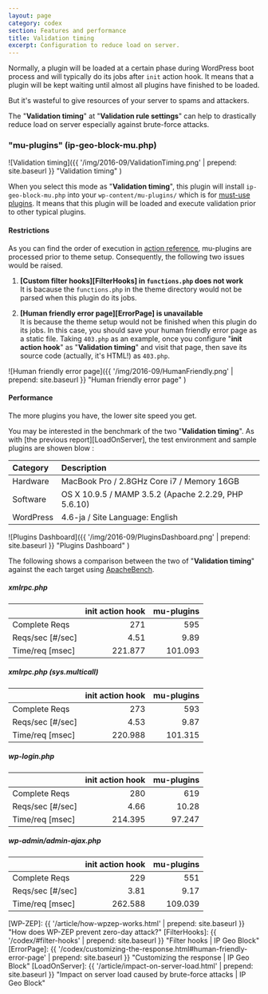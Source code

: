 ```yaml
---
layout: page
category: codex
section: Features and performance
title: Validation timing
excerpt: Configuration to reduce load on server.
---
```


Normally, a plugin will be loaded at a certain phase during WordPress boot 
process and will typically do its jobs after `init` action hook. It means 
that a plugin will be kept waiting until almost all plugins have finished to 
be loaded.

But it's wasteful to give resources of your server to spams and attackers.

The "**Validation timing**" at "**Validation rule settings**" can help to 
drastically reduce load on server especially against brute-force attacks.

<!--more-->

### "mu-plugins" (ip-geo-block-mu.php) ###

![Validation timing]({{ '/img/2016-09/ValidationTiming.png' | prepend: site.baseurl }}
 "Validation timing"
)

When you select this mode as "**Validation timing**", this plugin will install 
`ip-geo-block-mu.php` into your `wp-content/mu-plugins/` which is for 
[must-use plugins][MU-plugins]. It means that this plugin will be loaded and 
execute validation prior to other typical plugins.

#### Restrictions ####

As you can find the order of execution in [action reference][ActionHook], 
mu-plugins are processed prior to theme setup. Consequently, the following 
two issues would be raised.

1. **[Custom filter hooks][FilterHooks] in `functions.php` does not work**  
   It is bacause the `functions.php` in the theme directory would not be parsed
   when this plugin do its jobs.

2. **[Human friendly error page][ErrorPage] is unavailable**  
   It is because the theme setup would not be finished when this plugin do its 
   jobs. In this case, you should save your human friendly error page as a 
   static file. Taking `403.php` as an example, once you configure 
   "**init action hook**" as "**Validation timing**" and visit that page, then 
   save its source code (actually, it's HTML!) as `403.php`.

![Human friendly error page]({{ '/img/2016-09/HumanFriendly.png' | prepend: site.baseurl }}
 "Human friendly error page"
)

#### Performance ####

The more plugins you have, the lower site speed you get.

You may be interested in the benchmark of the two "**Validation timing**".
As with [the previous report][LoadOnServer], the test environment and sample 
plugins are showen blow :

| Category  | Description                                          |
|:----------|:-----------------------------------------------------|
| Hardware  | MacBook Pro / 2.8GHz Core i7 / Memory 16GB           |
| Software  | OS X 10.9.5 / MAMP 3.5.2 (Apache 2.2.29, PHP 5.6.10) |
| WordPress | 4.6-ja / Site Language: English                      |

![Plugins Dashboard]({{ '/img/2016-09/PluginsDashboard.png' | prepend: site.baseurl }}
 "Plugins Dashboard"
)

The following shows a comparison between the two of "**Validation timing**" 
against the each target using [ApacheBench].

##### xmlrpc.php #####

|                   | init action hook | mu-plugins |
|:------------------|-----------------:|-----------:|
| Complete Reqs     |              271 |        595 |
| Reqs/sec [#/sec]  |             4.51 |       9.89 |
| Time/req [msec]   |          221.877 |    101.093 |

##### xmlrpc.php (sys.multicall) #####

|                   | init action hook | mu-plugins |
|:------------------|-----------------:|-----------:|
| Complete Reqs     |              273 |        593 |
| Reqs/sec [#/sec]  |             4.53 |       9.87 |
| Time/req [msec]   |          220.988 |    101.315 |

##### wp-login.php #####

|                   | init action hook | mu-plugins |
|:------------------|-----------------:|-----------:|
| Complete Reqs     |          280     |       619  |
| Reqs/sec [#/sec]  |          4.66    |     10.28  |
| Time/req [msec]   |          214.395 |    97.247  |

##### wp-admin/admin-ajax.php #####

|                   | init action hook | mu-plugins |
|:------------------|-----------------:|-----------:|
| Complete Reqs     |              229 |        551 |
| Reqs/sec [#/sec]  |             3.81 |       9.17 |
| Time/req [msec]   |          262.588 |    109.039 |

[IP-Geo-Block]: https://wordpress.org/plugins/ip-geo-block/ "WordPress › IP Geo Block « WordPress Plugins"
[ApacheBench]:  http://httpd.apache.org/docs/current/programs/ab.html "ab - Apache HTTP server benchmarking tool - Apache HTTP Server Version 2.4"
[MU-plugins]:   https://codex.wordpress.org/Must_Use_Plugins "Must Use Plugins &laquo; WordPress Codex"
[ActionHook]:   https://codex.wordpress.org/Plugin_API/Action_Reference "Plugin API/Action Reference &laquo; WordPress Codex"
[WP-ZEP]:       {{ '/article/how-wpzep-works.html'                                  | prepend: site.baseurl }} "How does WP-ZEP prevent zero-day attack?"
[FilterHooks]:  {{ '/codex/#filter-hooks'                                           | prepend: site.baseurl }} "Filter hooks | IP Geo Block"
[ErrorPage]:    {{ '/codex/customizing-the-response.html#human-friendly-error-page' | prepend: site.baseurl }} "Customizing the response | IP Geo Block"
[LoadOnServer]: {{ '/article/impact-on-server-load.html'                            | prepend: site.baseurl }} "Impact on server load caused by brute-force attacks | IP Geo Block"
